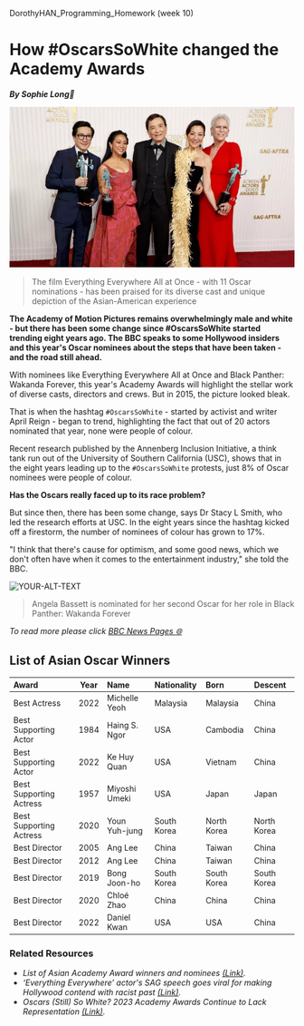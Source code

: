 DorothyHAN_Programming_Homework (week 10)  

# How \#OscarsSoWhite changed the Academy Awards  
***By Sophie Long:pencil:***

![The film Everything Everywhere All at Once - with 11 Oscar nominations - has been praised for its diverse cast and unique depiction of the Asian-American experience.](image_oscar.png)
> The film Everything Everywhere All at Once - with 11 Oscar nominations - has been praised for its diverse cast and unique depiction of the Asian-American experience

**The Academy of Motion Pictures remains overwhelmingly male and white - but there has been some change since #OscarsSoWhite started trending eight years ago. The BBC speaks to some Hollywood insiders and this year's Oscar nominees about the steps that have been taken - and the road still ahead.**  

With nominees like Everything Everywhere All at Once and Black Panther: Wakanda Forever, this year's Academy Awards will highlight the stellar work of diverse casts, directors and crews. But in 2015, the picture looked bleak.  

That is when the hashtag `#OscarsSoWhite` - started by activist and writer April Reign - began to trend, highlighting the fact that out of 20 actors nominated that year, none were people of colour.  

Recent research published by the Annenberg Inclusion Initiative, a think tank run out of the University of Southern California (USC), shows that in the eight years leading up to the `#OscarsSoWhite` protests, just 8% of Oscar nominees were people of colour.  

**Has the Oscars really faced up to its race problem?**  

But since then, there has been some change, says Dr Stacy L Smith, who led the research efforts at USC. In the eight years since the hashtag kicked off a firestorm, the number of nominees of colour has grown to 17%.  

"I think that there's cause for optimism, and some good news, which we don't often have when it comes to the entertainment industry," she told the BBC.  

<picture>
 <source media="(prefers-color-scheme: dark)" srcset="https://ichef.bbci.co.uk/news/976/cpsprodpb/8338/production/_128929533_gettyimages-1436968094.jpg.webp">
 <img alt="YOUR-ALT-TEXT" src="https://ichef.bbci.co.uk/news/976/cpsprodpb/8338/production/_128929533_gettyimages-1436968094.jpg.webp">
</picture>  

> Angela Bassett is nominated for her second Oscar for her role in Black Panther: Wakanda Forever  

*To read more please click [BBC News Pages :globe_with_meridians:](https://www.bbc.com/news/world-us-canada-64883399)*

## List of Asian Oscar Winners
|Award|Year|Name|Nationality|Born|Descent|
|:---|:---:|:---|:---|:---|:---|
|Best Actress|2022|Michelle Yeoh|Malaysia|Malaysia|China|
|Best Supporting Actor|1984|Haing S. Ngor|USA|Cambodia|China|
|Best Supporting Actor|2022|Ke Huy Quan|USA|Vietnam|China|
|Best Supporting Actress|1957|Miyoshi Umeki|USA|Japan|Japan|
|Best Supporting Actress|2020|Youn Yuh-jung|South Korea|North Korea|North Korea|
|Best Director|2005|Ang Lee|China|Taiwan|China|
|Best Director|2012|Ang Lee|China|Taiwan|China|
|Best Director|2019|Bong Joon-ho|South Korea|South Korea|South Korea|
|Best Director|2020|Chloé Zhao|China|China|China|
|Best Director|2022|Daniel Kwan|USA|USA|China|
  
### Related Resources  
- *List of Asian Academy Award winners and nominees [(Link)](https://en.wikipedia.org/wiki/List_of_Asian_Academy_Award_winners_and_nominees).*  
- *‘Everything Everywhere’ actor's SAG speech goes viral for making Hollywood contend with racist past [(Link)](https://www.nbcnews.com/news/asian-america/everything-everywhere-actors-sag-speech-goes-viral-making-hollywood-co-rcna72460).*
- *Oscars (Still) So White? 2023 Academy Awards Continue to Lack Representation [(Link)](https://news.wttw.com/2023/03/11/oscars-still-so-white-2023-academy-awards-continue-lack-representation).*  
